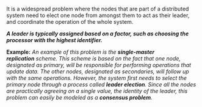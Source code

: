 It is a widespread problem where the nodes that are part of a distributed system need to elect one node from amongst them to act as their leader, and coordinate the operation of the whole system.

***A leader is typically assigned based on a factor, such as choosing the processor with the highest identifier.***

**Example:** *An example of this problem is the **single-master replication** scheme.* *This scheme is based on the fact that one node, designated as primary, will be responsible for performing operations that update data. The other nodes, designated as secondaries, will follow up with the same operations.* *However, the system first needs to select the primary node through a process called **leader election**. Since all the nodes are practically agreeing on a single value, the identity of the leader, this problem can easily be modeled as a **consensus problem**.*




